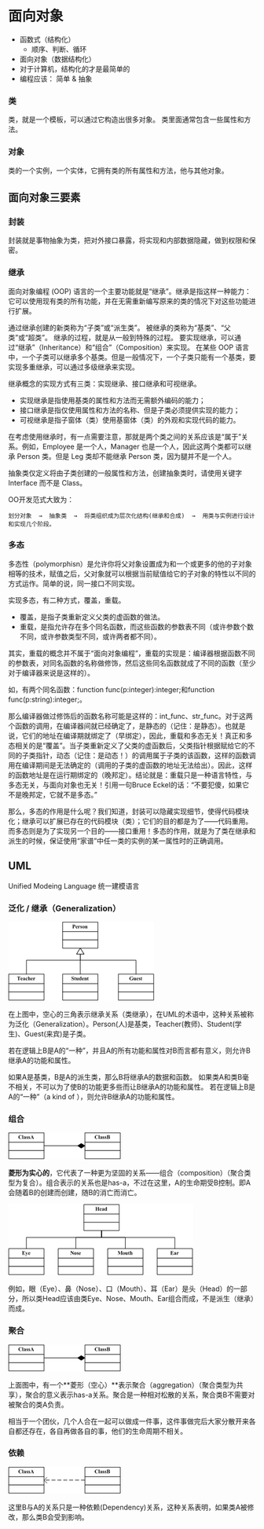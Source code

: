 # 面向对象

 - 函数式（结构化）
   - 顺序、判断、循环
 - 面向对象（数据结构化）
 - 对于计算机，结构化的才是最简单的
 - 编程应该： 简单 & 抽象

### 类
类，就是一个模板，可以通过它构造出很多对象。 类里面通常包含一些属性和方法。

### 对象
类的一个实例，一个实体，它拥有类的所有属性和方法，他与其他对象。

## 面向对象三要素

### 封装
 封装就是事物抽象为类，把对外接口暴露，将实现和内部数据隐藏，做到权限和保密。

### 继承
面向对象编程 (OOP) 语言的一个主要功能就是“继承”。继承是指这样一种能力：它可以使用现有类的所有功能，并在无需重新编写原来的类的情况下对这些功能进行扩展。

通过继承创建的新类称为“子类”或“派生类”。
被继承的类称为“基类”、“父类”或“超类”。
继承的过程，就是从一般到特殊的过程。
要实现继承，可以通过“继承”（Inheritance）和“组合”（Composition）来实现。
在某些 OOP 语言中，一个子类可以继承多个基类。但是一般情况下，一个子类只能有一个基类，要实现多重继承，可以通过多级继承来实现。
 
继承概念的实现方式有三类：实现继承、接口继承和可视继承。
 - 实现继承是指使用基类的属性和方法而无需额外编码的能力；
 - 接口继承是指仅使用属性和方法的名称、但是子类必须提供实现的能力；
 - 可视继承是指子窗体（类）使用基窗体（类）的外观和实现代码的能力。


在考虑使用继承时，有一点需要注意，那就是两个类之间的关系应该是“属于”关系。例如，Employee 是一个人，Manager 也是一个人，因此这两个类都可以继承 Person 类。但是 Leg 类却不能继承 Person 类，因为腿并不是一个人。

抽象类仅定义将由子类创建的一般属性和方法，创建抽象类时，请使用关键字 Interface 而不是 Class。

OO开发范式大致为：
```
划分对象  →  抽象类  →  将类组织成为层次化结构(继承和合成)  →  用类与实例进行设计和实现几个阶段。
```

### 多态

多态性（polymorphisn）是允许你将父对象设置成为和一个或更多的他的子对象相等的技术，赋值之后，父对象就可以根据当前赋值给它的子对象的特性以不同的方式运作。简单的说，同一接口不同实现。

实现多态，有二种方式，覆盖，重载。

 - 覆盖，是指子类重新定义父类的虚函数的做法。
 - 重载，是指允许存在多个同名函数，而这些函数的参数表不同（或许参数个数不同，或许参数类型不同，或许两者都不同）。

其实，重载的概念并不属于“面向对象编程”，重载的实现是：编译器根据函数不同的参数表，对同名函数的名称做修饰，然后这些同名函数就成了不同的函数（至少对于编译器来说是这样的）。

如，有两个同名函数：function func(p:integer):integer;和function func(p:string):integer;。

那么编译器做过修饰后的函数名称可能是这样的：int_func、str_func。对于这两个函数的调用，在编译器间就已经确定了，是静态的（记住：是静态）。也就是说，它们的地址在编译期就绑定了（早绑定），因此，重载和多态无关！真正和多态相关的是“覆盖”。当子类重新定义了父类的虚函数后，父类指针根据赋给它的不同的子类指针，动态（记住：是动态！）的调用属于子类的该函数，这样的函数调用在编译期间是无法确定的（调用的子类的虚函数的地址无法给出）。因此，这样的函数地址是在运行期绑定的（晚邦定）。结论就是：重载只是一种语言特性，与多态无关，与面向对象也无关！引用一句Bruce Eckel的话：“不要犯傻，如果它不是晚邦定，它就不是多态。”

那么，多态的作用是什么呢？我们知道，封装可以隐藏实现细节，使得代码模块化；继承可以扩展已存在的代码模块（类）；它们的目的都是为了——代码重用。而多态则是为了实现另一个目的——接口重用！多态的作用，就是为了类在继承和派生的时候，保证使用“家谱”中任一类的实例的某一属性时的正确调用。

## UML
Unified Modeing Language 统一建模语言

### 泛化 / 继承（Generalization）
![泛化](IMG/o_Generalization.gif)

在上图中，空心的三角表示继承关系（类继承），在UML的术语中，这种关系被称为泛化（Generalization）。Person(人)是基类，Teacher(教师)、Student(学生)、Guest(来宾)是子类。

若在逻辑上B是A的“一种”，并且A的所有功能和属性对B而言都有意义，则允许B继承A的功能和属性。

如果A是基类，B是A的派生类，那么B将继承A的数据和函数。 
如果类A和类B毫不相关，不可以为了使B的功能更多些而让B继承A的功能和属性。
若在逻辑上B是A的“一种”（a kind of ），则允许B继承A的功能和属性。


### 组合

![组合](IMG/o_composition.gif)

**菱形为实心的**，它代表了一种更为坚固的关系——组合（composition）（聚合类型为复合）。组合表示的关系也是has-a，不过在这里，A的生命期受B控制。即A会随着B的创建而创建，随B的消亡而消亡。

![组合](IMG/o_aggregationBase.gif)

例如，眼（Eye）、鼻（Nose）、口（Mouth）、耳（Ear）是头（Head）的一部分，所以类Head应该由类Eye、Nose、Mouth、Ear组合而成，不是派生（继承）而成。 


### 聚合

![聚合](IMG/o_composition.gif)

上面图中，有一个**菱形（空心）**表示聚合（aggregation）（聚合类型为共享），聚合的意义表示has-a关系。聚合是一种相对松散的关系，聚合类B不需要对被聚合的类A负责。

相当于一个团伙，几个人合在一起可以做成一件事，这件事做完后大家分散开来各自都还存在，各自再做各自的事，他们的生命周期不相关。


### 依赖
![依赖](IMG/o_Dependency.gif)

这里B与A的关系只是一种依赖(Dependency)关系，这种关系表明，如果类A被修改，那么类B会受到影响。